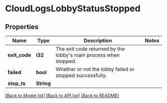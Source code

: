 # CloudLogsLobbyStatusStopped

## Properties

Name | Type | Description | Notes
------------ | ------------- | ------------- | -------------
**exit_code** | **i32** | The exit code returned by the lobby's main process when stopped. | 
**failed** | **bool** | Whether or not the lobby failed or stopped successfully. | 
**stop_ts** | **String** |  | 

[[Back to Model list]](../README.md#documentation-for-models) [[Back to API list]](../README.md#documentation-for-api-endpoints) [[Back to README]](../README.md)


